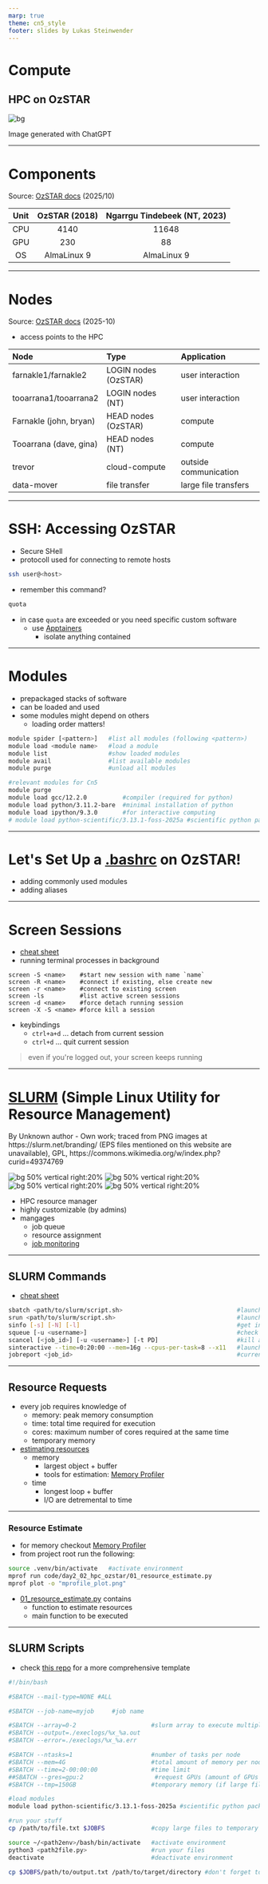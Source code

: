 ```yaml
---
marp: true
theme: cn5_style
footer: slides by Lukas Steinwender
---
```


<!-- _class: titleslide -->
# Compute
## HPC on OzSTAR

![bg](../../gfx/TitlePage.png)
<div class="footnote">Image generated with ChatGPT</div>

---
# Components
<!-- Ngarrgu Tindebeek: "knowledge of the void" in Woiwurrung (provided by Wurundjeri elders) -->
<!-- Tooarrana: endangered Australian animal -->
<!-- Farnakle: Australian slang for "wasting time or engaging in inconsequential activity that creates a false appearance of productivity" -->

<div class="footnote">Source: <a href=https://supercomputing.swin.edu.au/docs>OzSTAR docs</a> (2025/10)</div>

| Unit | OzSTAR (2018) | Ngarrgu Tindebeek (NT, 2023) |
| :-: | :-: | :-: |
| CPU | 4140| 11648 |
| GPU | 230 | 88 |
| OS | AlmaLinux 9 | AlmaLinux 9 |

---
# Nodes
<div class="footnote">Source: <a href=https://supercomputing.swin.edu.au/docs>OzSTAR docs</a> (2025-10)</div>

* access points to the HPC

| Node | Type | Application |
| :- | :- | :- |
| farnakle1/farnakle2       | LOGIN nodes (OzSTAR)  | user interaction |
| tooarrana1/tooarrana2     | LOGIN nodes (NT)      | user interaction |
| Farnakle (john, bryan)    | HEAD nodes (OzSTAR)   | compute |
| Tooarrana (dave, gina)    | HEAD nodes (NT)       | compute |
| trevor                    | cloud-compute         | outside communication |
| data-mover                | file transfer         | large file transfers |

---
# SSH: Accessing OzSTAR

* Secure SHell
* protocoll used for connecting to remote hosts
```bash
ssh user@<host>
```
* remember this command?
```bash
quota
```
* in case `quota` are exceeded or you need specific custom software
    * use [Apptainers](https://supercomputing.swin.edu.au/docs/2-ozstar/Apptainer.html)
        * isolate anything contained

---
# Modules
* prepackaged stacks of software
* can be loaded and used
* some modules might depend on others
    * loading order matters!

```bash
module spider [<pattern>]   #list all modules (following <pattern>)
module load <module name>   #load a module
module list                 #show loaded modules
module avail                #list available modules
module purge                #unload all modules                                                 
```

```bash
#relevant modules for Cn5
module purge
module load gcc/12.2.0          #compiler (required for python)
module load python/3.11.2-bare  #minimal installation of python
module load ipython/9.3.0       #for interactive computing
# module load python-scientific/3.13.1-foss-2025a #scientific python packages                    
```

---
# Let's Set Up a [.bashrc](../day2_01_bash/01_bash.md) on OzSTAR!
* adding commonly used modules
* adding aliases


---
# Screen Sessions
* [cheat sheet](https://gist.github.com/jctosta/af918e1618682638aa82)
* running terminal processes in background

```
screen -S <name>    #start new session with name `name`
screen -R <name>    #connect if existing, else create new
screen -r <name>    #connect to existing screen
screen -ls          #list active screen sessions
screen -d <name>    #force detach running session
screen -X -S <name> #force kill a session
```
* keybindings
    * `ctrl+a+d` ... detach from current session
    * `ctrl+d` ... quit current session

> even if you're logged out, your screen keeps running

---
# [SLURM](https://slurm.schedmd.com/documentation.html) (Simple Linux Utility for Resource Management)
<div class="footnote">
By Unknown author - Own work; traced from PNG images at https://slurm.net/branding/ (EPS files mentioned on this website are unavailable), GPL, https://commons.wikimedia.org/w/index.php?curid=49374769
</div>

![bg 50% vertical right:20%]("")
![bg 50% vertical right:20%](../../gfx/logo_slurm.png)
![bg 50% vertical right:20%]("")
![bg 50% vertical right:20%]("")

* HPC resource manager
* highly customizable (by admins)
* mangages
    * job queue
    * resource assignment
    * [job monitoring](https://supercomputing.swin.edu.au/monitor/)
---
## SLURM Commands
<!-- `sinteractive` allows limited number of cores, limited amount of memory -->

* [cheat sheet](https://supercomputing.swin.edu.au/docs/2-ozstar/oz-slurm-basics.html)

```bash
sbatch <path/to/slurm/script.sh>                                #launch a job
srun <path/to/slurm/script.sh>                                  #launch parallel job
sinfo [-s] [-N] [-l]                                            #get information about cluster components
squeue [-u <username>]                                          #check the queue
scancel [<job_id>] [-u <username>] [-t PD]                      #kill a running job `-t PD`: cancel all pending jobs
sinteractive --time=0:20:00 --mem=16g --cpus-per-task=8 --x11   #launch interactive session
jobreport <job_id>                                              #current resource usage of job
```

---
## Resource Requests
<!-- OzSTAR: if you ask for <4GB memory, job will never get flagged -->
* every job requires knowledge of
    * memory: peak memory consumption
    * time: total time required for execution
    * cores: maximum number of cores required at the same time
    * temporary memory
* [estimating resources](#resource-estimate)
    * memory
        * largest object + buffer
        * tools for estimation: [Memory Profiler](https://github.com/pythonprofilers/memory_profiler)
    * time
        * longest loop + buffer
        * I/O are detremental to time
---
### Resource Estimate

* for memory checkout [Memory Profiler](https://github.com/pythonprofilers/memory_profiler)
* from project root run the following:
```bash
source .venv/bin/activate   #activate environment
mprof run code/day2_02_hpc_ozstar/01_resource_estimate.py
mprof plot -o "mprofile_plot.png"
```
* [01_resource_estimate.py](code/day2_02_hpc_ozstar/01_resource_estimate.py) contains
    * function to estimate resources
    * main function to be executed

---
## SLURM Scripts
* check [this repo](https://github.com/TheRedElement/RepoTemplate_LuSt/blob/main/code/bash/slurm_template.sh) for a more comprehensive template

```bash
#!/bin/bash

#SBATCH --mail-type=NONE #ALL

#SBATCH --job-name=myjob     #job name

#SBATCH --array=0-2                     #slurm array to execute multiple jobs at once
#SBATCH --output=./execlogs/%x_%a.out
#SBATCH --error=./execlogs/%x_%a.err

#SBATCH --ntasks=1                      #number of tasks per node
#SBATCH --mem=4G                        #total amount of memory per node (in case you are using slurm array)
#SBATCH --time=2-00:00:00               #time limit
##SBATCH --gres=gpu:2                    #request GPUs (amount of GPUs after colon)
#SBATCH --tmp=150GB                     #temporary memory (if large files are acessed, loads of files are read and write)

#load modules
module load python-scientific/3.13.1-foss-2025a #scientific python packages

#run your stuff
cp /path/to/file.txt $JOBFS             #copy large files to temporary directory

source ~/<path2env>/bash/bin/activate   #activate environment
python3 <path2file.py>                  #run your files
deactivate                              #deactivate environment

cp $JOBFS/path/to/output.txt /path/to/target/directory #don't forget to copy your results back                                      
```